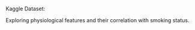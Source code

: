 Kaggle Dataset:[ ](https://www.kaggle.com/competitions/playground-series-s3e24/data)

Exploring physiological features and their correlation with smoking status. 
